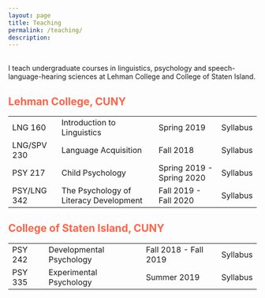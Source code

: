 ```yaml
---
layout: page
title: Teaching
permalink: /teaching/
description:
---
```

 <p><br />
    <body>
I teach undergraduate courses in linguistics, psychology and speech-language-hearing sciences at Lehman College and College of Staten Island.

<br>
<h2 style="color:Tomato;">Lehman College, CUNY</h2>
<table style="width:100%">

  <tr>
    <td>LNG 160</td>
    <td>Introduction to Linguistics</td>
    <td>Spring 2019</td>
    <td>Syllabus</td>
  </tr>
  <tr>
    <td>LNG/SPV 230</td>
    <td>Language Acquisition</td>
    <td>Fall 2018</td>
    <td>Syllabus</td>
  </tr>
  <tr>
    <td>PSY 217</td>
    <td>Child Psychology</td>
    <td>Spring 2019 - Spring 2020</td>
    <td>Syllabus</td>
  </tr>
  <tr>
    <td>PSY/LNG 342</td>
    <td>The Psychology of Literacy Development</td>
    <td>Fall 2019 - Fall 2020</td>
    <td>Syllabus</td>
  </tr>
</table>

<h2 style="color:Tomato;">College of Staten Island, CUNY</h2>

<table style="width:100%">

  <tr>
    <td>PSY 242</td>
    <td>Developmental Psychology</td>
    <td>Fall 2018 -  Fall 2019</td>
    <td>Syllabus</td>
  </tr>
  <tr>
    <td>PSY 335</td>
    <td>Experimental Psychology</td>
    <td>Summer 2019</td>
    <td>Syllabus</td>
  </tr>

</table>
<br/>
